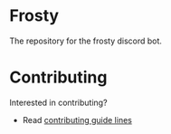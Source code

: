# Frosty
The repository for the frosty discord bot.

# Contributing
Interested in contributing?

- Read [contributing guide lines](/CONTRIBUTING.md)